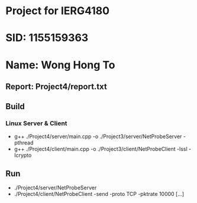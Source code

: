 # Project for IERG4180
# SID: 1155159363
# Name: Wong Hong To
## Report: Project4/report.txt
## Build
### Linux Server & Client
- g++ ./Project4/server/main.cpp -o ./Project3/server/NetProbeServer -pthread
- g++ ./Project4/client/main.cpp -o ./Project3/client/NetProbeClient -lssl -lcrypto
## Run
- ./Project4/server/NetProbeServer
- ./Project4/client/NetProbeClient -send -proto TCP -pktrate 10000 [...]
